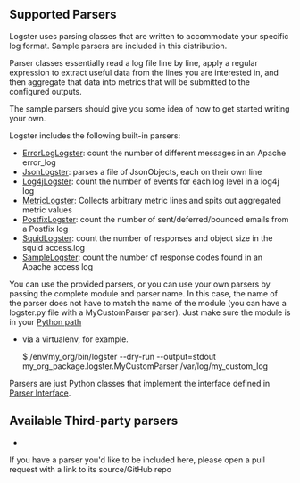 Supported Parsers
------------------

Logster uses parsing classes that are written to accommodate your specific log
format. Sample parsers are included in this distribution.

Parser classes essentially read a log file line by line, apply a regular
expression to extract useful data from the lines you are interested in, and then
aggregate that data into metrics that will be submitted to the configured outputs.

The sample parsers should give you some idea of how to get started writing your own.

Logster includes the following built-in parsers:

* [ErrorLogLogster][errorloglogster]: count the number of different messages in an Apache error_log
* [JsonLogster][jsonlogster]: parses a file of JsonObjects, each on their own line
* [Log4jLogster][log4jlogster]: count the number of events for each log level in a log4j log
* [MetricLogster][metriclogster]: Collects arbitrary metric lines and spits out aggregated
  metric values
* [PostfixLogster][postfixlogster]: count the number of sent/deferred/bounced emails from a
  Postfix log
* [SquidLogster][squidlogster]: count the number of responses and object size in the squid
  access.log
* [SampleLogster][samplelogster]: count the number of response codes found in an Apache access
  log

You can use the provided parsers, or you can use your own parsers by passing
the complete module and parser name. In this case, the name of the parser does
not have to match the name of the module (you can have a logster.py file with a
MyCustomParser parser). Just make sure the module is in your [Python path][search_path]
- via a virtualenv, for example.

    $ /env/my_org/bin/logster --dry-run --output=stdout my_org_package.logster.MyCustomParser /var/log/my_custom_log

Parsers are just Python classes that implement the interface defined in [Parser
Interface](./parser_interface.md).

## Available Third-party parsers
- 

If you have a parser you'd like to be included here, please open a pull
request with a link to its source/GitHub repo


[search_path]: https://docs.python.org/2/tutorial/modules.html#the-module-search-path
[errorloglogster]: ../logster/parsers/ErrorLogLogster.py
[jsonlogster]: ../logster/parsers/JsonLogster.py
[log4jlogster]: ../logster/parsers/Log4jLogster.py
[metriclogster]: ../logster/parsers/MetricLogster.py
[postfixlogster]: ../logster/parsers/PostfixLogster.py
[squidlogster]: ../logster/parsers/SquidLogster.py
[samplelogster]: ../logster/parsers/SampleLogster.py


